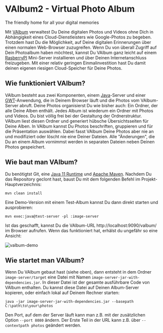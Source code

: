 # VAlbum2 - Virtual Photo Album
The friendly home for all your digital memories

Mit [VAlbum](https://github.com/haumacher/valbum2) verwaltest Du Deine digitalen Photos und Videos ohne Dich in Abhängigkeit eines Cloud-Dienstleisters wie 
Google-Photos zu begeben. Trotzdem hast Du die Möglichkeit, auf Deine digitalen Erinnerungen über einen normalen 
Web-Browser zuzugreifen. Wenn Du von überall Zugriff auf Dein Photoalbum haben möchtest, kannst Du VAlbum ganz leicht 
auf einem [RasberryPI](https://www.raspberrypi.org/) Mini-Server installieren und über Deinen Internetanschluss freizugeben. Mit einer relativ 
geringen Einmalinvestition hast Du damit deinen eigenen riesigen Cloud-Speicher für Deine Photos.

## Wie funktioniert VAlbum?

VAlbum besteht aus zwei Komponenten, einem [Java](https://adoptium.net/de/temurin/releases/?version=11)-Server und 
einer [GWT](https://www.gwtproject.org/)-Anwendung, die in Deinem Browser läuft und die 
Photos vom VAlbum-Server abruft. Deine Photos organisierst Du wie bisher auch: Ein Ordner, der alle Deine Alben enthält. 
Jedes Album ist wiederum ein Ordner mit Photos und Videos. Du bist völlig frei bei der Gestaltung der Ordnerstruktur. 
VAlbum liest diesen Ordner und generiert hübsche Übersichtsseiten für Deine Alben. In VAlbum kannst Du Photos
beschriften, gruppieren und für die Präsentation auswählen. Dabei fasst VAlbum Deine Photos aber nie an und modifiziert 
oder löscht nie eine Deiner Dateien. Alle "Änderungen", die Du an einem Album vornimmst werden in separaten Dateien
neben Deinen Photos gespeichert.

## Wie baut man VAlbum?

Du benötigtst Git, eine [Java 11 Runtime](https://adoptium.net/de/temurin/releases/?version=11) 
und [Apache Maven](https://maven.apache.org/). Nachdem Du das Repository geclont hast, baust Du mit dem 
folgenden Befehl im Projekt-Hauptverzeichnis:

```
mvn clean install
```

Eine Demo-Version mit einem Test-Album kannst Du dann direkt starten und ausprobieren:

```
mvn exec:java@test-server -pl :image-server
```

Ist das geschafft, kannst Du die VAlbum-URL http://localhost:9090/valbum/ im Browser aufrufen. Wenn das funktioniert
hat, erhälst du ungefähr so eine Ansicht:

![valbum-demo](https://user-images.githubusercontent.com/5607145/222806653-c4945966-c730-4af4-8d72-8037d4bba205.png)

## Wie startet man VAlbum?

Wenn Du VAlbum gebaut hast (siehe oben), dann entsteht in dem Ordner `image-server/target` eine Datei mit Namen `image-server-jar-with-dependencies.jar`. In dieser Datei ist der gesamte ausführbare Code von VAlbum enthalten. Du kannst diese Datei auf Deinen Album-Server kopieren, oder einfach lokal auf Deinem Rechner starten:

```
java -jar image-server-jar-with-dependencies.jar --basepath C:\path\to\your\photos
```

Den Port, auf dem der Server läuft kann man z.B. mit der zusätzlichen Option `--port 8080` ändern. Der Erste Teil in der URL kann z.B. über `--contextpath photos` geändert werden.
